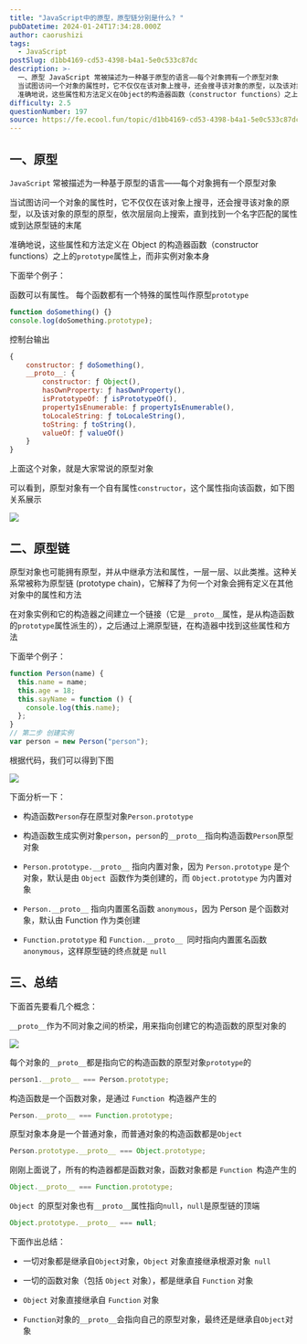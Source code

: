 ```yaml
---
title: "JavaScript中的原型，原型链分别是什么? "
pubDatetime: 2024-01-24T17:34:28.000Z
author: caorushizi
tags:
  - JavaScript
postSlug: d1bb4169-cd53-4398-b4a1-5e0c533c87dc
description: >-
  一、原型 JavaScript 常被描述为一种基于原型的语言——每个对象拥有一个原型对象
  当试图访问一个对象的属性时，它不仅仅在该对象上搜寻，还会搜寻该对象的原型，以及该对象的原型的原型，依次层层向上搜索，直到找到一个名字匹配的属性或到达原型链的末尾
  准确地说，这些属性和方法定义在Object的构造器函数（constructor functions）之上的prototype属性上，而非实例对象本身
difficulty: 2.5
questionNumber: 197
source: https://fe.ecool.fun/topic/d1bb4169-cd53-4398-b4a1-5e0c533c87dc
---
```


## 一、原型

`JavaScript` 常被描述为一种基于原型的语言——每个对象拥有一个原型对象

当试图访问一个对象的属性时，它不仅仅在该对象上搜寻，还会搜寻该对象的原型，以及该对象的原型的原型，依次层层向上搜索，直到找到一个名字匹配的属性或到达原型链的末尾

准确地说，这些属性和方法定义在 Object 的构造器函数（constructor functions）之上的`prototype`属性上，而非实例对象本身

下面举个例子：

函数可以有属性。 每个函数都有一个特殊的属性叫作原型`prototype`

```js
function doSomething() {}
console.log(doSomething.prototype);
```

控制台输出

```js
{
    constructor: ƒ doSomething(),
    __proto__: {
        constructor: ƒ Object(),
        hasOwnProperty: ƒ hasOwnProperty(),
        isPrototypeOf: ƒ isPrototypeOf(),
        propertyIsEnumerable: ƒ propertyIsEnumerable(),
        toLocaleString: ƒ toLocaleString(),
        toString: ƒ toString(),
        valueOf: ƒ valueOf()
    }
}
```

上面这个对象，就是大家常说的原型对象

可以看到，原型对象有一个自有属性`constructor`，这个属性指向该函数，如下图关系展示

![](https://static.ecool.fun//article/2deaaac4-9732-4c1c-a3dd-8506adf9d0fe.png)

## 二、原型链

原型对象也可能拥有原型，并从中继承方法和属性，一层一层、以此类推。这种关系常被称为原型链 (prototype chain)，它解释了为何一个对象会拥有定义在其他对象中的属性和方法

在对象实例和它的构造器之间建立一个链接（它是`__proto__`属性，是从构造函数的`prototype`属性派生的），之后通过上溯原型链，在构造器中找到这些属性和方法

下面举个例子：

```js
function Person(name) {
  this.name = name;
  this.age = 18;
  this.sayName = function () {
    console.log(this.name);
  };
}
// 第二步 创建实例
var person = new Person("person");
```

根据代码，我们可以得到下图

![](https://static.ecool.fun//article/9db8820a-8e19-4755-8edf-fc09231ff6ef.png)

下面分析一下：

- 构造函数`Person`存在原型对象`Person.prototype`
- 构造函数生成实例对象`person`，`person`的`__proto__`指向构造函数`Person`原型对象
- `Person.prototype.__proto__` 指向内置对象，因为 `Person.prototype` 是个对象，默认是由 `Object `函数作为类创建的，而 `Object.prototype` 为内置对象

- `Person.__proto__` 指向内置匿名函数 `anonymous`，因为 Person 是个函数对象，默认由 Function 作为类创建

- `Function.prototype` 和 `Function.__proto__ `同时指向内置匿名函数 `anonymous`，这样原型链的终点就是 `null`

## 三、总结

下面首先要看几个概念：

`__proto__`作为不同对象之间的桥梁，用来指向创建它的构造函数的原型对象的

![](https://static.ecool.fun//article/0c2d0d47-2b06-43ed-92e4-129425b6af0c.png)

每个对象的`__proto__`都是指向它的构造函数的原型对象`prototype`的

```js
person1.__proto__ === Person.prototype;
```

构造函数是一个函数对象，是通过 `Function `构造器产生的

```js
Person.__proto__ === Function.prototype;
```

原型对象本身是一个普通对象，而普通对象的构造函数都是`Object`

```js
Person.prototype.__proto__ === Object.prototype;
```

刚刚上面说了，所有的构造器都是函数对象，函数对象都是 `Function `构造产生的

```js
Object.__proto__ === Function.prototype;
```

`Object `的原型对象也有`__proto__`属性指向`null`，`null`是原型链的顶端

```js
Object.prototype.__proto__ === null;
```

下面作出总结：

- 一切对象都是继承自`Object`对象，`Object` 对象直接继承根源对象` null`

- 一切的函数对象（包括 `Object` 对象），都是继承自 `Function` 对象

- `Object` 对象直接继承自 `Function` 对象

- `Function`对象的`__proto__`会指向自己的原型对象，最终还是继承自`Object`对象
